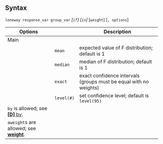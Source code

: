 ## Syntax

`loneway response_var group_var` _\[`if`\]
\[`in`\]_ \[`weight`\] \[`, options`\]

| Options                                                                                                                 |            | Description                                                       |
|-------------------------------------------------------------------------------------------------------------------------|------------|-------------------------------------------------------------------|
| Main                                                                                                                    |            |                                                                   |
|                                                                                                                         | `mean`     | expected value of F distribution; default is 1                    |
|                                                                                                                         | `median`   | median of F distribution; default is 1                            |
|                                                                                                                         | `exact`    | exact confidence intervals (groups must be equal with no weights) |
|                                                                                                                         | `level(#)` | set confidence level; default is `level(95)`                      |
| `by` is allowed; see [<strong>[D]</strong> by](http://www.stata.com/help.cgi?by).            |            |                                                                   |
| `aweight`s are allowed; see [<strong>weight</strong>](http://www.stata.com/help.cgi?weight). |            |                                                                   |

